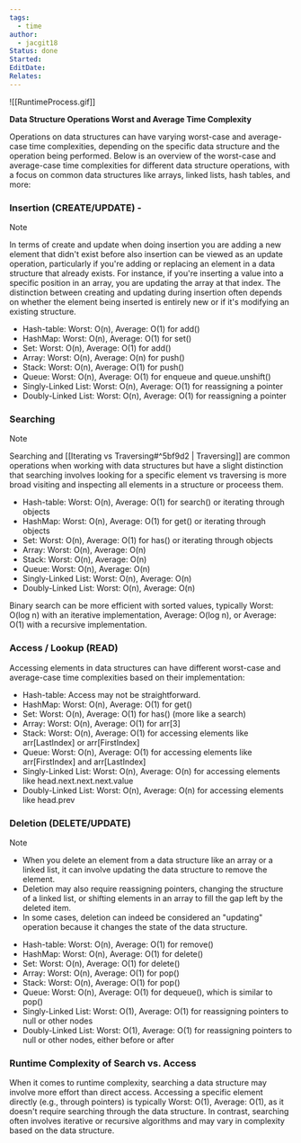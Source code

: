 ```yaml
---
tags:
  - time
author:
  - jacgit18
Status: done
Started: 
EditDate: 
Relates:
---
```

![[RuntimeProcess.gif]]

**Data Structure Operations Worst and Average Time Complexity**

Operations on data structures can have varying worst-case and average-case time complexities, depending on the specific data structure and the operation being performed. Below is an overview of the worst-case and average-case time complexities for different data structure operations, with a focus on common data structures like arrays, linked lists, hash tables, and more:

### Insertion (CREATE/UPDATE) -
>[!note]
> In terms of create and update when doing insertion you are adding a new element that didn't exist before also insertion can be viewed as an update operation, particularly if you're adding or replacing an element in a data structure that already exists. For instance, if you're inserting a value into a specific position in an array, you are updating the array at that index. The distinction between creating and updating during insertion often depends on whether the element being inserted is entirely new or if it's modifying an existing structure. 

- Hash-table: Worst: O(n), Average: O(1) for add()
- HashMap: Worst: O(n), Average: O(1) for set()
- Set: Worst: O(n), Average: O(1) for add()
- Array: Worst: O(n), Average: O(n) for push()
- Stack: Worst: O(n), Average: O(1) for push()
- Queue: Worst: O(n), Average: O(1) for enqueue and queue.unshift()
- Singly-Linked List: Worst: O(n), Average: O(1) for reassigning a pointer
- Doubly-Linked List: Worst: O(n), Average: O(1) for reassigning a pointer

### Searching 
>[!note] 
>Searching and [[Iterating vs Traversing#^5bf9d2 | Traversing]] are common operations when working with data structures but have a slight distinction that searching involves looking for a specific element vs traversing is more broad visiting and inspecting all elements in a structure or proceess them. 

- Hash-table: Worst: O(n), Average: O(1) for search() or iterating through objects
- HashMap: Worst: O(n), Average: O(1) for get() or iterating through objects
- Set: Worst: O(n), Average: O(1) for has() or iterating through objects
- Array: Worst: O(n), Average: O(n)
- Stack: Worst: O(n), Average: O(n)
- Queue: Worst: O(n), Average: O(n)
- Singly-Linked List: Worst: O(n), Average: O(n)
- Doubly-Linked List: Worst: O(n), Average: O(n)

Binary search can be more efficient with sorted values, typically Worst: O(log n) with an iterative implementation, Average: O(log n), or Average: O(1) with a recursive implementation.

### Access / Lookup (READ)

Accessing elements in data structures can have different worst-case and average-case time complexities based on their implementation:

- Hash-table: Access may not be straightforward.
- HashMap: Worst: O(n), Average: O(1) for get()
- Set: Worst: O(n), Average: O(1) for has() (more like a search)
- Array: Worst: O(n), Average: O(1) for arr[3]
- Stack: Worst: O(n), Average: O(1) for accessing elements like arr[LastIndex] or arr[FirstIndex]
- Queue: Worst: O(n), Average: O(1) for accessing elements like arr[FirstIndex] and arr[LastIndex]
- Singly-Linked List: Worst: O(n), Average: O(n) for accessing elements like head.next.next.next.value
- Doubly-Linked List: Worst: O(n), Average: O(n) for accessing elements like head.prev

### Deletion (DELETE/UPDATE)
>[!note]
>- When you delete an element from a data structure like an array or a linked list, it can involve updating the data structure to remove the element.
>- Deletion may also require reassigning pointers, changing the structure of a linked list, or shifting elements in an array to fill the gap left by the deleted item.
>- In some cases, deletion can indeed be considered an "updating" operation because it changes the state of the data structure.

- Hash-table: Worst: O(n), Average: O(1) for remove()
- HashMap: Worst: O(n), Average: O(1) for delete()
- Set: Worst: O(n), Average: O(1) for delete()
- Array: Worst: O(n), Average: O(1) for pop()
- Stack: Worst: O(n), Average: O(1) for pop()
- Queue: Worst: O(n), Average: O(1) for dequeue(), which is similar to pop()
- Singly-Linked List: Worst: O(1), Average: O(1) for reassigning pointers to null or other nodes
- Doubly-Linked List: Worst: O(1), Average: O(1) for reassigning pointers to null or other nodes, either before or after


### Runtime Complexity of Search vs. Access

When it comes to runtime complexity, searching a data structure may involve more effort than direct access. Accessing a specific element directly (e.g., through pointers) is typically Worst: O(1), Average: O(1), as it doesn't require searching through the data structure. In contrast, searching often involves iterative or recursive algorithms and may vary in complexity based on the data structure.





